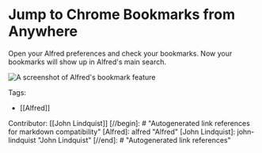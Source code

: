 # Jump to Chrome Bookmarks from Anywhere

Open your Alfred preferences and check your bookmarks. Now your bookmarks will show up in Alfred's main search.

![A screenshot of Alfred's bookmark feature](https://res.cloudinary.com/johnlindquist/image/upload/v1595912144/automatoes/Screen_Shot_2020-07-27_at_10.55.07_PM_g2qlig.png)


Tags: 
- [[Alfred]]

Contributor: [[John Lindquist]]
[//begin]: # "Autogenerated link references for markdown compatibility"
[Alfred]: alfred "Alfred"
[John Lindquist]: john-lindquist "John Lindquist"
[//end]: # "Autogenerated link references"